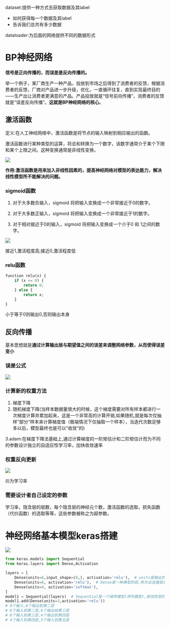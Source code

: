  dataset:提供一种方式去获取数据及其label

- 如何获得每一个数据及其label
- 告诉我们总共有多少数据

dataloader:为后面的网络提供不同的数据形式



# BP神经网络

**信号是正向传播的，而误差是反向传播的。**

举一个例子，某厂商生产一种产品，投放到市场之后得到了消费者的反馈，根据消费者的反馈，厂商对产品进一步升级，优化，一直循环往复，直到实现最终目的——生产出让消费者更满意的产品。产品投放就是“信号前向传播”，消费者的反馈就是“误差反向传播”。**这就是BP神经网络的核心**。 

## 激活函数

定义:在人工神经网络中，激活函数是将节点的输入映射到相应输出的函数。

激活函数进行某种类型的运算，将总和转换为一个数字，该数字通常介于某个下限和某个上限之间。这种变换通常是非线性变换。

<img src="https://spasmodic.oss-cn-hangzhou.aliyuncs.com/1689042383201.png"/>

**作用:激活函数是用来加入非线性因素的，提高神经网络对模型的表达能力，解决线性模型所不能解决的问题。**

### sigmoid函数

1. 对于大多数负输入，sigmoid 将把输入变换成一个非常接近于0的数字。 

2. 对于大多数正输入，sigmoid 将把输入变换成一个非常接近于1的数字。

3.  对于相对接近于0的输入，sigmoid 将把输入变换成一个介于0 和 1之间的数字。

   <img src="https://spasmodic.oss-cn-hangzhou.aliyuncs.com/1689042990124.png"/>

   接近1,激活程度高;接近0,激活程度低

   

   ### relu函数

   ```python
   function relu(x) {
       if (x <= 0) {
           return 0;
       } else {
           return x;
       }
   }
   ```

   小于等于0则输出0,否则输出本身

   

## 反向传播

基本思想就是**通过计算输出层与期望值之间的误差来调整网络参数，从而使得误差变小**

### 误差公式

<img src="https://spasmodic.oss-cn-hangzhou.aliyuncs.com/1688984368600.png"/>

### 计算新的权重方法

1. 梯度下降
2. 随机梯度下降(当样本数据量很大的时候，这个梯度需要对所有样本都进行一次梯度计算并累加起来，这是一个非常高的计算开销,如果随机,就是每次仅抽样“部分”样本来计算梯度值（极端情况下仅抽取一个样本），当迭代次数足够多以后，模型最终也是可以“收敛”的)

3.adam:在梯度下降法基础上,通过计算梯度的一阶矩估计和二阶矩估计而为不同的参数设计独立的自适应性学习率，加快收敛速率

### 权重反向更新

<img src="https://spasmodic.oss-cn-hangzhou.aliyuncs.com/1688984695758.png"/>

(l)为学习率

### 需要设计者自己设定的参数

学习率，隐含层的层数，每个隐含层的神经元个数，激活函数的选取，损失函数（代价函数）的选取等等，这些参数被称之为超参数。



# 神经网络基本模型keras搭建

<img src="https://spasmodic.oss-cn-hangzhou.aliyuncs.com/1689041319239.png"/>

```python
from keras.models import Sequential
from keras.layers import Dense,Activation

layers = [
    Dense(units=6,input_shape=(8,), activation='relu'),  # units是输出的维度,input_shape代表输入层有两个节点,也就输输入维度是2,也就是两个特征,activation是激活函数
    Dense(units=6, activation='relu'),  # Dense是一种典型的层,称为全连接层或密集层,意思是该层的每一个节点连接上一层的所有节点和下一层的所有节点,深度学习还有很多其他层,卷积层就是另外一种
    Dense(units=4, activation='softmax'),
]
model1 = Sequential(layers)  # Sequential是一个顺序模型(序列模型),是线性层的序列堆栈,正如神经网络按层组织
model1.add(Dense(units=3,activation='relu'))
# 8个输入,6个输出到第二层
# 6个输入到第二层,6个输出给第三层
# 6个输入到第三层,4个输出到第四层
# 4个输入到第四层,3个输入到第五层
```

